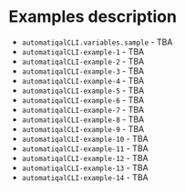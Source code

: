# Examples description

- `automatiqalCLI.variables.sample` - TBA
- `automatiqalCLI-example-1` - TBA
- `automatiqalCLI-example-2` - TBA
- `automatiqalCLI-example-3` - TBA
- `automatiqalCLI-example-4` - TBA
- `automatiqalCLI-example-5` - TBA
- `automatiqalCLI-example-6` - TBA
- `automatiqalCLI-example-7` - TBA
- `automatiqalCLI-example-8` - TBA
- `automatiqalCLI-example-9` - TBA
- `automatiqalCLI-example-10` - TBA
- `automatiqalCLI-example-11` - TBA
- `automatiqalCLI-example-12` - TBA
- `automatiqalCLI-example-13` - TBA
- `automatiqalCLI-example-14` - TBA
